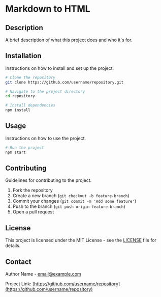# Markdown to HTML

## Description

A brief description of what this project does and who it's for.

## Installation

Instructions on how to install and set up the project.

```bash
# Clone the repository
git clone https://github.com/username/repository.git

# Navigate to the project directory
cd repository

# Install dependencies
npm install
```

## Usage

Instructions on how to use the project.

```bash
# Run the project
npm start
```

## Contributing

Guidelines for contributing to the project.

1. Fork the repository
2. Create a new branch (`git checkout -b feature-branch`)
3. Commit your changes (`git commit -m 'Add some feature'`)
4. Push to the branch (`git push origin feature-branch`)
5. Open a pull request

## License

This project is licensed under the MIT License - see the [LICENSE](LICENSE) file for details.

## Contact

Author Name - [email@example.com](mailto:email@example.com)

Project Link: [https://github.com/username/repository](https://github.com/username/repository)
